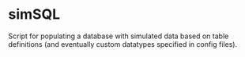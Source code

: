 simSQL
======

Script for populating a database with simulated data based on table definitions (and eventually custom datatypes specified in config files).
